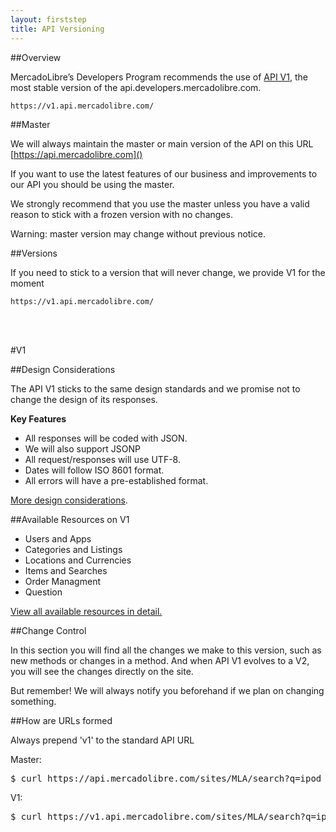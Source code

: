 ```yaml
---
layout: firststep
title: API Versioning
---
```



##Overview

MercadoLibre’s Developers Program recommends the use of [API V1](), the most stable version of the api.developers.mercadolibre.com.

<pre><code>https://v1.api.mercadolibre.com/</code></pre>

##Master

We will always maintain the master or main version of the API on this URL
[https://api.mercadolibre.com]()

If you want to use the latest features of our business and improvements to our API you should be using the master.

We strongly recommend that you use the master unless you have a valid reason to stick with a frozen version with no changes.

Warning: master version may change without previous notice.

##Versions

If you need to stick to a version that will never change, we provide V1 for the moment

<pre><code>https://v1.api.mercadolibre.com/</code></pre>

<br />
<br />

#V1

##Design Considerations

The API V1 sticks to the same design standards and we promise not to change the design of its responses.


__Key Features__

<ul class="ch-list parameters">
	<li>All responses will be coded with JSON.</li>
	<li>We will also support JSONP</li>
	<li>All request/responses will use UTF-8.</li>
	<li>Dates will follow ISO 8601 format.</li>
	<li>All errors will have a pre-established format.</li>
</ul>

[More design considerations](/design-considerations/).


##Available Resources on V1

<ul class="ch-list parameters">
	<li>Users and Apps</li>
	<li>Categories and Listings</li>
	<li>Locations and Currencies</li>
	<li>Items and Searches</li>
	<li>Order Managment</li>
	<li>Question</li>
</ul>

[View all available resources in detail.](/API-directory/)


##Change Control

In this section you will find all the changes we make to this version, such as new methods or
changes in a method. And when API V1 evolves to a V2, you will see the changes directly on
the site.

But remember! We will always notify you beforehand if we plan on changing something.


##How are URLs formed

Always prepend 'v1' to the standard API URL 

Master: 

<pre class="terminal">$ curl https://api.mercadolibre.com/sites/MLA/search?q=ipod</pre>


V1: 

<pre class="terminal">$ curl https://v1.api.mercadolibre.com/sites/MLA/search?q=ipod</pre>


